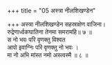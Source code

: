 +++
title = "05 अस्त्रा नीलशिखण्डेन"

+++
अस्त्रा नीलशिखण्डेन सहस्राक्षेण वाजिना।  
रुद्रेणार्ध्वकघातिना तेनमा समरामहि॥ ७ ॥  
स नो भवः परि वृणक्तु विश्वत  
आपो इवाग्निः परि वृणक्तु नो भवः ।  
मा नो अभि मांस्त नमो अस्त्वस्मै ॥ ८ ॥